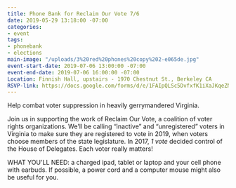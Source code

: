 ```yaml
---
title: Phone Bank for Reclaim Our Vote 7/6
date: 2019-05-29 13:18:00 -07:00
categories:
- event
tags:
- phonebank
- elections
main-image: "/uploads/3%20red%20phones%20copy%202-e065de.jpg"
event-start-date: 2019-07-06 13:00:00 -07:00
event-end-date: 2019-07-06 16:00:00 -07:00
Location: Finnish Hall, upstairs - 1970 Chestnut St., Berkeley CA
RSVP-link: https://docs.google.com/forms/d/e/1FAIpQLSc5DvfxfK1iXaJKqeZNl2ht8aDjx6npU_awckkaT90XKjgFZw/viewform
---
```


Help combat voter suppression in heavily gerrymandered Virginia.

Join us in supporting the work of Reclaim Our Vote, a coalition of voter rights organizations. We'll be calling “inactive” and “unregistered” voters in Virginia to make sure they are registered to vote in 2019, when voters choose members of the state legislature. In 2017, *1 vote* decided control of the House of Delegates. Each voter really matters!

WHAT YOU'LL NEED: a charged ipad, tablet or laptop and your cell phone with earbuds. If possible, a power cord and a computer mouse might also be useful for you.